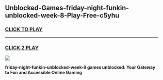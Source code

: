 
## Unblocked-Games-friday-night-funkin-unblocked-week-8-Play-Free-c5yhu
<h3>
<a href="https://premium76.site?title=friday-night-funkin-unblocked-week-8&ref=20M">CLICK TO PLAY</a></h3>
<hr>

<h3>
<a href="https://premium76.site?title=friday-night-funkin-unblocked-week-8&ref=20M">CLICK 2 PLAY</a>
  
</h3>

<a href="https://premium76.site?title=friday-night-funkin-unblocked-week-8&ref=19M"><img src="https://clearcache.store/games.png"></a>


**friday-night-funkin-unblocked-week-8 games unblocked: Your Gateway to Fun and Accessible Online Gaming**
